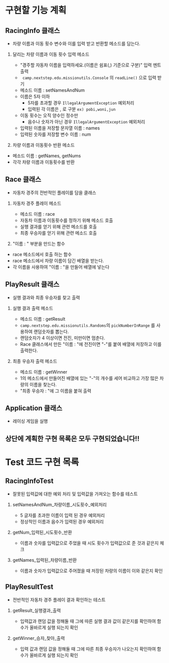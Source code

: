 # 구현할 기능 계획

## RacingInfo 클래스
- 차량 이름과 이동 횟수 변수와 이를 입력 받고 반환할 메소드를 담는다.
1. 달리는 차량 이름과 이동 횟수 입력 메소드
   - "경주할 자동차 이름을 입력하세요.(이름은 쉼표(,) 기준으로 구분)" 입력 멘트 출력
   - ``` camp.nextstep.edu.missionutils.Console``` 의 ```readLine()``` 으로 입력 받기
   - 메소드 이름 : setNamesAndNum
   - 이름은 5자 이하
     - 5자를 초과할 경우 ``` IllegalArgumentException ``` 예외처리
     - 입력된 각 이름은 , 로 구분  ```ex) pobi,woni,jun ```
   - 이동 횟수는 오직 양수인 정수만
     - 음수나 숫자가 아닌 경우 ``` IllegalArgumentException ``` 예외처리
   - 입력된 이름을 저장할 문자열 이름 : names
   - 입력된 숫자를 저장할 변수 이름 : num 

2. 차량 이름과 이동횟수 반환 메소드
- 메소드 이름 : getNames, getNums
- 각각 차량 이름과 이동횟수를 반환

## Race 클래스
- 자동차 경주의 전반적인 플레이를 담을 클래스
1. 자동차 경주 플레이 메소드
    - 메소드 이름 : race
    - 자동차 이름과 이동횟수를 정하기 위해 메소드 호출
    - 실행 결과를 얻기 위해 관련 메소드를 호출
    - 최종 우승자를 얻기 위해 관련 메소드 호출

2. "이름 : " 부분을 만드는 함수
- race 메소드에서 호출 하는 함수
- race 메소드에서 차량 이름이 담긴 배열을 받는다.
- 각 이름을 사용하여 "이름 : "을 만들어 배열에 넣는다

## PlayResult 클래스
- 실행 결과와 최종 우승자를 찾고 출력

1. 실행 결과 출력 메소드
    - 메소드 이름 : getResult
    - ``` camp.nextstep.edu.missionutils.Randoms ```의 ``` pickNumberInRange ``` 를 사용하여 랜덤숫자를 뽑는다.
    - 랜덤숫자가 4 이상이면 전진, 미만이면 멈춘다.
    - Race 클래스에서 만든 "이름 : "에 전진이면 "-"를 붙여 배열에 저장하고 이를 출력한다.

2. 최종 우승자 출력 메소드
   - 메소드 이름 : getWinner
   - 1의 메소드에서 만들어진 배열에 있는 "-"의 개수를 세어 비교하고 가장 많은 차량의 이름을 찾는다.
   - "최종 우승자 : "에 그 이름을 붙혀 출력

## Application 클래스
- 레이싱 게임을 실행

## 상단에 계획한 구현 목록은 모두 구현되었습니다!!

# Test 코드 구현 목록

## RacingInfoTest
- 잘못된 입력값에 대한 예외 처리 및 입력값을 가져오는 함수를 테스트
1. setNamesAndNum_차량이름_시도횟수_예외처리
   - 5 글자를 초과한 이름이 입력 된 경우 예외처리
   - 정상적인 이름과 음수가 입력된 경우 예외처리

2. getNum_입력된_시도횟수_반환
   - 이름과 숫자를 입력값으로 주었을 때 시도 횟수가 입력값으로 준 것과 같은지 체크

3. getNames_입력된_차량이름_반환
   - 이름과 숫자가 입력값으로 주어졌을 때 저장된 차량의 이름이 이와 같은지 확인

## PlayResultTest
- 전반적인 자동차 경주 플레이 결과 확인하는 테스트
1. getResult_실행결과_출력
   - 입력값과 랜덤 값을 정해둘 때 그에 따른 실행 결과 값이 같은지를 확인하여 함수가 올바르게 실행 되는지 확인

2. getWinner_승자_찾아_출력
   - 입력 값과 랜덤 값을 정해둘 때 그에 따른 최종 우승자가 나오는지 확인하여 함수가 올바르게 실행 되는지 확인 

